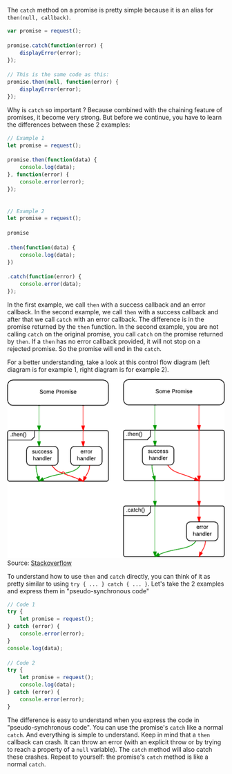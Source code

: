 The `catch` method on a promise is pretty simple because it is an alias for `then(null, callback)`.

```javascript
var promise = request();

promise.catch(function(error) {
    displayError(error); 
});

// This is the same code as this:
promise.then(null, function(error) {
    displayError(error);
});
```

Why is `catch` so important ? Because combined with the chaining feature of promises, it become very strong. But before we continue, you have to learn the differences between these 2 examples:

```javascript
// Example 1
let promise = request();

promise.then(function(data) {
    console.log(data);
}, function(error) {
    console.error(error);
});


// Example 2
let promise = request();

promise

.then(function(data) {
    console.log(data);
})

.catch(function(error) {
    console.error(data); 
});
```

In the first example, we call `then` with a success callback and an error callback. In the second example, we call `then` with a success callback and after that we call `catch` with an error callback. The difference is in the promise returned by the `then` function. In the second example, you are not calling `catch` on the original promise, you call `catch` on the promise returned by `then`. If a `then` has no error callback provided, it will not stop on a rejected promise. So the promise will end in the `catch`.

For a better understanding, take a look at this control flow diagram (left diagram is for example 1, right diagram is for example 2).

![Control flow diagram](diagram.png)
Source: [Stackoverflow](https://stackoverflow.com/questions/24662289/when-is-thensuccess-fail-considered-an-antipattern-for-promises)

To understand how to use `then` and `catch` directly, you can think of it as pretty similar to using `try { ... } catch { ... }`. Let's take the 2 examples and express them in "pseudo-synchronous code"

```javascript
// Code 1
try {
    let promise = request();    
} catch (error) {
    console.error(error);
}
console.log(data);

// Code 2
try {
    let promise = request();
    console.log(data);
} catch (error) {
    console.error(error);
}
```

The difference is easy to understand when you express the code in "pseudo-synchronous code". You can use the promise's `catch` like a normal `catch`. And everything is simple to understand. Keep in mind that a `then` callback can crash. It can throw an error (with an explicit throw or by trying to reach a property of a `null` variable). The `catch` method will also catch these crashes. Repeat to yourself: the promise's `catch` method is like a normal `catch`.
